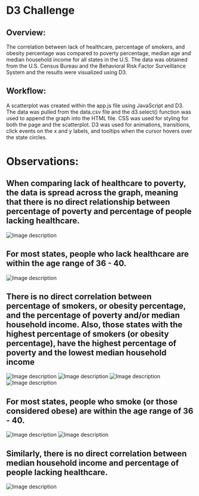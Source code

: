 # D3 Challenge

## Overview:
The correlation between lack of healthcare, percentage of smokers, and obesity percentage was compared to poverty percentage, median age and median household income for all states in the U.S. The data was obtained from the U.S. Census Bureau and the Behavioral Risk Factor Surveillance System and the results were visualized using D3. 

## Workflow:

A scatterplot was created within the app.js file using JavaScript and D3. The data was pulled from the data.csv file and the d3.select() function was used to append the graph into the HTML file. CSS was used for styling for both the page and the scatterplot. D3 was used for animations, transitions, click events on the x and y labels, and tooltips when the cursor hovers over the state circles. 


# Observations:

## When comparing lack of healthcare to poverty, the data is spread across the graph, meaning that there is no direct relationship between percentage of poverty and percentage of people lacking healthcare.

![Image description](images/LackHealthvs.Poverty.png)

## For most states, people who lack healthcare are within the age range of 36 - 40.

![Image description](images/Lackhealthvs.Age.png)

## There is no direct correlation between percentage of smokers, or obesity percentage, and the percentage of poverty and/or median household income. Also, those states with the highest percentage of smokers (or obesity percentage), have the highest percentage of poverty and the lowest median household income

![Image description](images/Obesityvs.Income.png)
![Image description](images/Smokesvs.Income.png)
![Image description](images/Obesityvs.Poverty.png)
![Image description](images/Smokesvs.Poverty.png)

## For most states, people who smoke (or those considered obese) are within the age range of 36 - 40.

![Image description](images/Smokesvs.Age.png)
![Image description](images/Obesityvs.Age.png)

## Similarly, there is no direct correlation between median household income and percentage of people lacking healthcare. 

![Image description](images/Lackhealthvs.Income.png)


